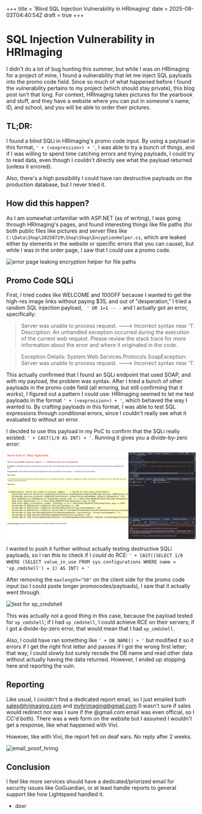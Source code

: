 +++
title = 'Blind SQL Injection Vulnerability in HRImaging'
date = 2025-08-03T04:40:54Z
draft = true
+++

# SQL Injection Vulnerability in HRImaging

I didn't do a lot of bug hunting this summer, but while I was on HRImaging for a project of mine, I found a vulnerability that let me inject SQL payloads into the promo code field. Since so much of what happened before I found the vulnerability pertains to my project (which should stay private), this blog post isn't that long. For context, HRImaging takes pictures for the yearbook and stuff, and they have a website where you can put in someone's name, ID, and school, and you will be able to order their pictures.

## TL;DR:

I found a blind SQLi in HRImaging's promo code input. By using a payload in this format, `' + (<expression>) + '`, I was able to try a bunch of things, and if I was willing to spend time catching errors and trying payloads, I could try to read data, even though I couldn't directly see what the payload returned (unless it errored).

Also, there's a high possibility I could have ran destructive payloads on the production database, but I never tried it.

## How did this happen?

As I am somewhat unfamiliar with ASP.NET (as of writing), I was going through HRImaging's pages, and found interesting things like file paths (for both public files like pictures and server files like `C:\Data\Shop\20250729\Shop\Shop\EncyptionHelper.cs`, which are leaked either by elements in the website or specific errors that you can cause), but while I was in the order page, I saw that I could use a promo code.

![error page leaking encryption helper for file paths](../../hrimaging-b64.png)

## Promo Code SQLi

First, I tried codes like WELCOME and 100OFF because I wanted to get the high-res image links without paying $35, and out of "desperation," I tried a random SQL injection payload, ` ' OR 1=1 -- -` and I actually got an error, specifically:

> Server was unable to process request. ---> Incorrect syntax near '1'.
> Description: An unhandled exception occurred during the execution of the current web request. Please review the stack trace for more information about the error and where it originated in the code.

> Exception Details: System.Web.Services.Protocols.SoapException: Server was unable to process request. ---> Incorrect syntax near '1'.

This actually confirmed that I found an SQLi endpoint that used SOAP, and with my payload, the problem was syntax. After I tried a bunch of other payloads in the promo code field (all erroring, but still confirming that it works), I figured out a pattern I could use: HRImaging seemed to let me test payloads in the format `' + (<expression>) + '`, which behaved the way I wanted to. By crafting payloads in this format, I was able to test SQL expressions through conditional errors, since I couldn't really see what it evaluated to without an error.

I decided to use this payload in my PoC to confirm that the SQLi really existed: `' + CAST(1/0 AS INT) + '`. Running it gives you a divide-by-zero error:

![asp.net error](../../static/dbz.png)

I wanted to push it further without actually testing destructive SQLi payloads, so I ran this to check if I <i>could</i> do RCE: `' + CAST((SELECT 1/0 WHERE (SELECT value_in_use FROM sys.configurations WHERE name = 'xp_cmdshell') = 1) AS INT) + '`

After removing the `maxlength="50"` on the client side for the promo code input (so I could paste longer promocodes/payloads), I saw that it actually went through.

![test for xp_cmdshell](../../static/rcetest.png)

This was actually not a good thing in this case, because the payload tested for `xp_cmdshell`; if I had `xp_cmdshell`, I could achieve RCE on their servers; if I got a divide-by-zero error, that would mean that I had `xp_cmdshell`.

Also, I could have ran something like `' + DB_NAME() + '` but modified it so it errors if I get the right first letter and passes if I got the wrong first letter; that way, I could slowly but surely recode the DB name and read other data without actually having the data returned. However, I ended up stopping here and reporting the vuln.

## Reporting

Like usual, I couldn't find a dedicated report email, so I just emailed both sales@hrimaging.com and myhrimaging@gmail.com (I wasn't sure if sales would redirect nor was I sure if the @gmail.com email was even official, so I CC'd both). There was a web form on the website but I assumed I wouldn't get a response, like what happened with Vivi. 

However, like with Vivi, the report fell on deaf ears. No reply after 2 weeks.

![email_proof_hrimg](../../email_proof_hrimg.png)

## Conclusion

I feel like more services should have a dedicated/priorized email for security issues like GoGuardian, or at least handle reports to general support like how Lightspeed handled it.

- doxr